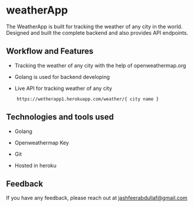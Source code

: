 # weatherApp

The WeatherApp is built for tracking the weather of any city in the world. Designed and built the complete backend and also provides API endpoints.

## Workflow and Features  
- Tracking the weather of any city with the help of openweathermap.org   

- Golang is used for backend developing   

- Live API for tracking weather of any city 
```
    https://wetherapp1.herokuapp.com/weather/{ city name }
```

## Technologies and tools used
  - Golang  
  
  - Openweathermap Key  
  
  - Git  
  
  - Hosted in heroku
  
  ## Feedback
   If you have any feedback, please reach out at jashfeerabdullaf@gmail.com
